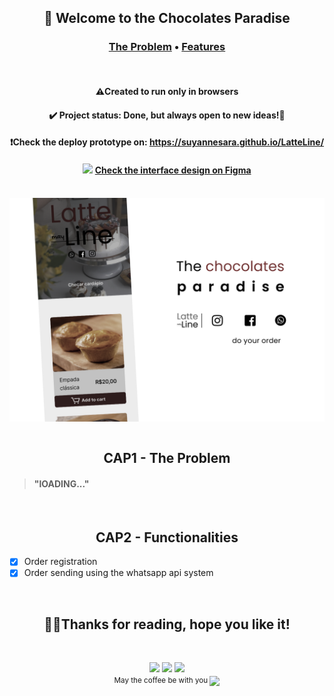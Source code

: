 <h2 align="center">🍫 Welcome to the Chocolates Paradise</h2>
<h3 align="center" >
  <a href="#the-problem">The Problem</a>  •   <a href="#features">Features</a>
</h4> 
<br>
<h4 align="center">
 ⚠️Created to run only in browsers
</h4> 
<h4 align="center">
 ✔️ Project status: Done, but always open to new ideas!🎇
</h4> 
<h4 align="center">
  ❗Check the deploy prototype on: <a href="https://suyannesara.github.io/LatteLine/">https://suyannesara.github.io/LatteLine/</a>
</h4>
<h4 align="center">
 <img width="10px" src="https://upload.wikimedia.org/wikipedia/commons/3/33/Figma-logo.svg"> <a href="https://www.figma.com/file/Hvg9tB5xqBGg0CRq0V5NTT/Untitled?node-id=13%3A46">Check the interface design on Figma</a>
</h4><br>
<img align="center" src="images/Cover.png"> <br> <br>


<h2 align="center" id="the-problem">CAP1 - The Problem</h2>

> <h4>"lOADING..."</h4> 
<br>

<h2 align="center" id="features">CAP2 - Functionalities</h2>

- [x] Order registration
- [x] Order sending using the whatsapp api system

<br>
<h2 align="center">👩🏻Thanks for reading, hope you like it!</h2> <br>
<p align="center">
  <a target="_blank" href="https://www.linkedin.com/in/suyanne-miranda/"> <img src="./Images/lkdinLogo.svg"></a> 
  <a target="_blank" href="https://stackoverflow.com/users/17331573/suyanne-miranda"> <img src="./Images/StackOverflow.svg"></a> 
  <a target="_blank" href="https://www.behance.net/suyannesara"> <img src="./Images/Behance.svg"> <br></a>
  <small>May the coffee be with you  <img src="./Images/wars.svg" align="center"></small> 
</p>


